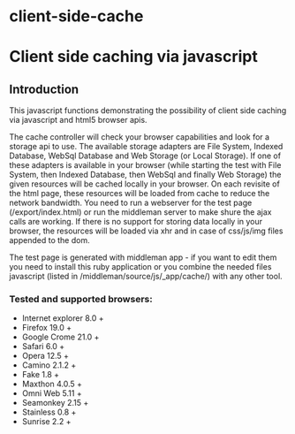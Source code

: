 client-side-cache
=================

# Client side caching via javascript

## Introduction

This javascript functions demonstrating the possibility of client side caching via javascript and html5 browser apis.

The cache controller will check your browser capabilities and look for a storage api to use. The available storage adapters are File System, Indexed Database, WebSql Database and Web Storage (or Local Storage).
If one of these adapters is available in your browser (while starting the test with File System, then Indexed Database, then WebSql and finally Web Storage) the given resources will be cached locally in your browser.
On each revisite of the html page, these resources will be loaded from cache to reduce the network bandwidth. You need to run a webserver for the test page (/export/index.html) or run the middleman server to make shure the ajax calls are working.
If there is no support for storing data locally in your browser, the resources will be loaded via xhr and in case of css/js/img files appended to the dom.

The test page is generated with middleman app - if you want to edit them you need to install this ruby application or you combine the needed files javascript (listed in /middleman/source/js/_app/cache/) with any other tool.

### Tested and supported browsers:

 - Internet explorer 8.0 +
 - Firefox 19.0 +
 - Google Crome 21.0 +
 - Safari 6.0 +
 - Opera 12.5 +
 - Camino 2.1.2 +
 - Fake 1.8 +
 - Maxthon 4.0.5 +
 - Omni Web 5.11 +
 - Seamonkey 2.15 +
 - Stainless 0.8 +
 - Sunrise 2.2 +
